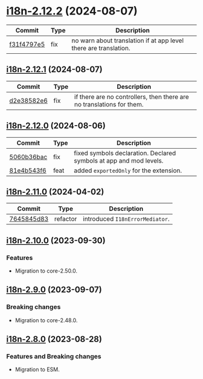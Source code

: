 <a name="i18n-2.12.2"></a>
# [i18n-2.12.2](https://github.com/ditsmod/ditsmod/releases/tag/i18n-2.12.2) (2024-08-07)

| Commit | Type | Description |
| -- | -- | -- |
| [f31f4797e5](https://github.com/ditsmod/ditsmod/commit/f31f4797e54d) | fix | no warn about translation if at app level there are translation. |

<a name="i18n-2.12.1"></a>
## [i18n-2.12.1](https://github.com/ditsmod/ditsmod/releases/tag/i18n-2.12.1) (2024-08-07)

| Commit | Type | Description |
| -- | -- | -- |
| [d2e38582e6](https://github.com/ditsmod/ditsmod/commit/d2e38582e6af8) | fix | if there are no controllers, then there are no translations for them. |

<a name="i18n-2.12.0"></a>
## [i18n-2.12.0](https://github.com/ditsmod/ditsmod/releases/tag/i18n-2.12.0) (2024-08-06)

| Commit | Type | Description |
| -- | -- | -- |
| [5060b36bac](https://github.com/ditsmod/ditsmod/commit/5060b36bac09344) | fix | fixed symbols declaration. Declared symbols at app and mod levels. |
| [81e4b543f6](https://github.com/ditsmod/ditsmod/commit/81e4b543f6065a8) | feat | added `exportedOnly` for the extension. |

<a name="i18n-2.11.0"></a>
## [i18n-2.11.0](https://github.com/ditsmod/ditsmod/releases/tag/i18n-2.11.0) (2024-04-02)

| Commit | Type | Description |
| -- | -- | -- |
| [7645845d83](https://github.com/ditsmod/ditsmod/commit/7645845d83e86c1543840b57c606f34801935186) | refactor | introduced `I18nErrorMediator`. |

<a name="i18n-2.10.0"></a>
## [i18n-2.10.0](https://github.com/ditsmod/ditsmod/releases/tag/i18n-2.10.0) (2023-09-30)

### Features

- Migration to core-2.50.0.

<a name="i18n-2.9.0"></a>
## [i18n-2.9.0](https://github.com/ditsmod/ditsmod/releases/tag/i18n-2.9.0) (2023-09-07)

### Breaking changes

- Migration to core-2.48.0.

<a name="i18n-2.8.0"></a>
## [i18n-2.8.0](https://github.com/ditsmod/ditsmod/releases/tag/i18n-2.8.0) (2023-08-28)

### Features and Breaking changes

- Migration to ESM.
